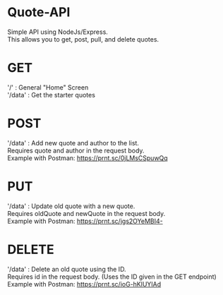 # Quote-API
Simple API using NodeJs/Express.  <br /> This allows you to get, post, pull, and delete quotes.

# GET
'/' : General "Home" Screen <br />
'/data' : Get the starter quotes

# POST
'/data' : Add new quote and author to the list.<br />
Requires quote and author in the request body.<br />
Example with Postman: https://prnt.sc/0jLMsCSpuwQq 

# PUT
'/data' : Update old quote with a new quote. <br />
Requires oldQuote and newQuote in the request body. <br />
Example with Postman: https://prnt.sc/jgs2OYeMBI4-

# DELETE 
'/data' : Delete an old quote using the ID. <br />
Requires id in the request body. (Uses the ID given in the GET endpoint) <br />
Example with Postman: https://prnt.sc/ioG-hKlUYIAd
